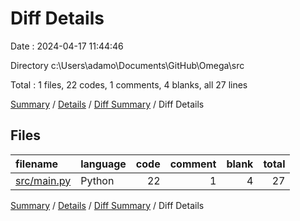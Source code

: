 # Diff Details

Date : 2024-04-17 11:44:46

Directory c:\\Users\\adamo\\Documents\\GitHub\\Omega\\src

Total : 1 files,  22 codes, 1 comments, 4 blanks, all 27 lines

[Summary](results.md) / [Details](details.md) / [Diff Summary](diff.md) / Diff Details

## Files
| filename | language | code | comment | blank | total |
| :--- | :--- | ---: | ---: | ---: | ---: |
| [src/main.py](/src/main.py) | Python | 22 | 1 | 4 | 27 |

[Summary](results.md) / [Details](details.md) / [Diff Summary](diff.md) / Diff Details